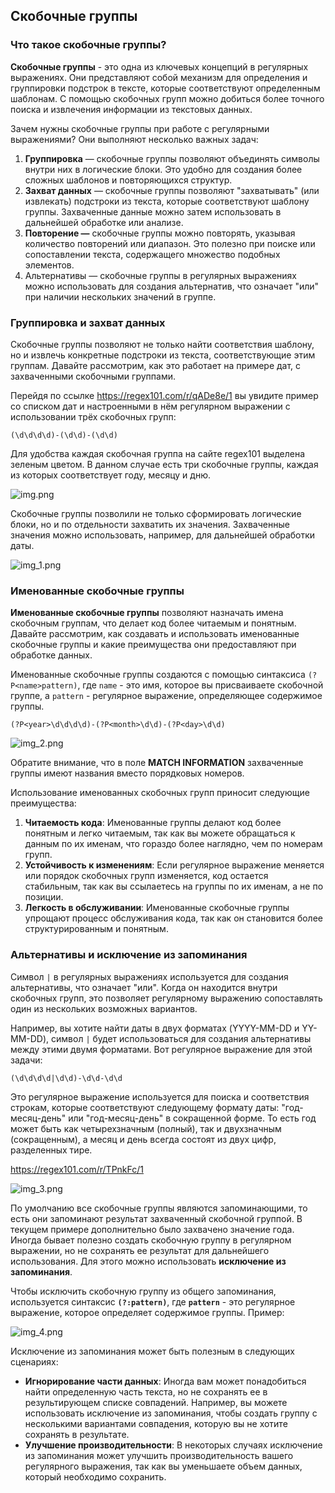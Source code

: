## Скобочные группы

### Что такое скобочные группы?

**Скобочные группы** - это одна из ключевых концепций в регулярных выражениях. Они представляют собой механизм для определения и группировки подстрок в тексте, которые соответствуют определенным шаблонам. С помощью скобочных групп можно добиться более точного поиска и извлечения информации из текстовых данных.

Зачем нужны скобочные группы при работе с регулярными выражениями? Они выполняют несколько важных задач:

1. **Группировка** — cкобочные группы позволяют объединять символы внутри них в логические блоки. Это удобно для создания более сложных шаблонов и повторяющихся структур.
2. **Захват данных** — cкобочные группы позволяют "захватывать" (или извлекать) подстроки из текста, которые соответствуют шаблону группы. Захваченные данные можно затем использовать в дальнейшей обработке или анализе.
3. **Повторение —** cкобочные группы можно повторять, указывая количество повторений или диапазон. Это полезно при поиске или сопоставлении текста, содержащего множество подобных элементов.
4. Альтернативы — cкобочные группы в регулярных выражениях можно использовать для создания альтернатив, что означает "или" при наличии нескольких значений в группе.

### Группировка и з**ахват данных**

Скобочные группы позволяют не только найти соответствия шаблону, но и извлечь конкретные подстроки из текста, соответствующие этим группам. Давайте рассмотрим, как это работает на примере дат, с захваченными скобочными группами.

Перейдя по ссылке https://regex101.com/r/qADe8e/1 вы увидите пример со списком дат и настроенными в нём регулярном выражении с использовании трёх скобочных групп:

```
(\d\d\d\d)-(\d\d)-(\d\d)
```

Для удобства каждая скобочная группа на сайте regex101 выделена зеленым цветом. В данном случае есть три скобочные группы, каждая из которых соответствует году, месяцу и дню. 

![img.png](img.png)

Скобочные группы позволили не только сформировать логические блоки, но и по отдельности захватить их значения. Захваченные значения можно использовать, например, для дальнейшей обработки даты.

![img_1.png](img_1.png)

### Именованные скобочные группы

**Именованные скобочные группы** позволяют назначать имена скобочным группам, что делает код более читаемым и понятным. Давайте рассмотрим, как создавать и использовать именованные скобочные группы и какие преимущества они предоставляют при обработке данных.

Именованные скобочные группы создаются с помощью синтаксиса `(?P<name>pattern)`, где `name` - это имя, которое вы присваиваете скобочной группе, а `pattern` - регулярное выражение, определяющее содержимое группы.

```
(?P<year>\d\d\d\d)-(?P<month>\d\d)-(?P<day>\d\d)
```

![img_2.png](img_2.png)

Обратите внимание, что в поле **MATCH INFORMATION** захваченные группы имеют названия вместо порядковых номеров. 

Использование именованных скобочных групп приносит следующие преимущества:

1. **Читаемость кода**: Именованные группы делают код более понятным и легко читаемым, так как вы можете обращаться к данным по их именам, что гораздо более наглядно, чем по номерам групп.
2. **Устойчивость к изменениям**: Если регулярное выражение меняется или порядок скобочных групп изменяется, код остается стабильным, так как вы ссылаетесь на группы по их именам, а не по позиции.
3. **Легкость в обслуживании**: Именованные скобочные группы упрощают процесс обслуживания кода, так как он становится более структурированным и понятным.

### Альтернативы и исключение из запоминания

Символ `|` в регулярных выражениях используется для создания альтернативы, что означает "или". Когда он находится внутри скобочных групп, это позволяет регулярному выражению сопоставлять один из нескольких возможных вариантов.

Например, вы хотите найти даты в двух форматах (YYYY-MM-DD и YY-MM-DD), символ `|` будет использоваться для создания альтернативы между этими двумя форматами. Вот регулярное выражение для этой задачи:

```
(\d\d\d\d|\d\d)-\d\d-\d\d
```

Это регулярное выражение используется для поиска и соответствия строкам, которые соответствуют следующему формату даты: "год-месяц-день" или "год-месяц-день" в сокращенной форме. То есть год может быть как четырехзначным (полный), так и двухзначным (сокращенным), а месяц и день всегда состоят из двух цифр, разделенных тире.

https://regex101.com/r/TPnkFc/1

![img_3.png](img_3.png)

По умолчанию все скобочные группы являются запоминающими, то есть они запоминают результат захваченный скобочной группой. В текущем примере дополнительно было захвачено значение года. Иногда бывает полезно создать скобочную группу в регулярном выражении, но не сохранять ее результат для дальнейшего использования. Для этого можно использовать **исключение из запоминания**. 

Чтобы исключить скобочную группу из общего запоминания, используется синтаксис **`(?:pattern)`**, где **`pattern`** - это регулярное выражение, которое определяет содержимое группы. Пример:

![img_4.png](img_4.png)

Исключение из запоминания может быть полезным в следующих сценариях:

- **Игнорирование части данных**: Иногда вам может понадобиться найти определенную часть текста, но не сохранять ее в результирующем списке совпадений. Например, вы можете использовать исключение из запоминания, чтобы создать группу с несколькими вариантами совпадения, которую вы не хотите сохранять в результате.
- **Улучшение производительности**: В некоторых случаях исключение из запоминания может улучшить производительность вашего регулярного выражения, так как вы уменьшаете объем данных, который необходимо сохранить.
